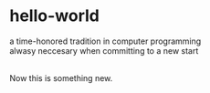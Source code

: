 # hello-world
a time-honored tradition in computer programming <br>
alwasy neccesary when committing to a new start <br><br>

Now this is something new.
